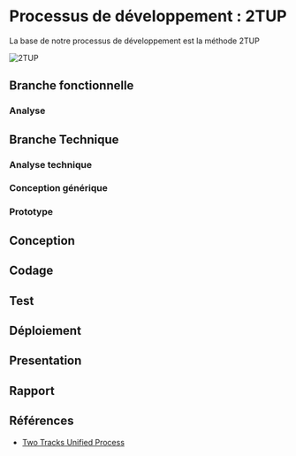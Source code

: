 # Processus de développement : 2TUP

<!-- new slide -->

<!-- g layout : t 12-9 p-70  -->

<!-- layout : Titre -->

<!-- note -->

La base de notre processus de développement est la méthode 2TUP

<!-- end note -->


![2TUP](./images/2tup.png)


## Branche fonctionnelle

### Analyse 

## Branche Technique

### Analyse technique

### Conception générique

### Prototype 

## Conception

## Codage

## Test

## Déploiement

## Presentation

## Rapport

## Références

- [Two Tracks Unified Process](https://fr.wikipedia.org/wiki/Two_Tracks_Unified_Process)
